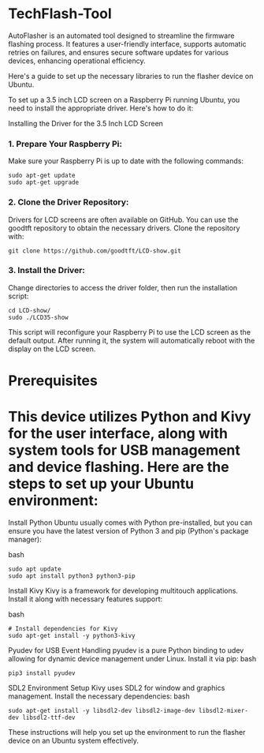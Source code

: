 # TechFlash-Tool
AutoFlasher is an automated tool designed to streamline the firmware flashing process. It features a user-friendly interface, supports automatic retries on failures, and ensures secure software updates for various devices, enhancing operational efficiency.

Here's a guide to set up the necessary libraries to run the flasher device on Ubuntu.


To set up a 3.5 inch LCD screen on a Raspberry Pi running Ubuntu, you need to install the appropriate driver. Here's how to do it:

Installing the Driver for the 3.5 Inch LCD Screen
### 1. Prepare Your Raspberry Pi:
Make sure your Raspberry Pi is up to date with the following commands:
```
sudo apt-get update
sudo apt-get upgrade
```

### 2. Clone the Driver Repository:
Drivers for LCD screens are often available on GitHub. You can use the goodtft repository to obtain the necessary drivers. Clone the repository with:
```
git clone https://github.com/goodtft/LCD-show.git
```

### 3. Install the Driver:
Change directories to access the driver folder, then run the installation script:
```
cd LCD-show/
sudo ./LCD35-show
```
This script will reconfigure your Raspberry Pi to use the LCD screen as the default output. After running it, the system will automatically reboot with the display on the LCD screen.



# Prerequisites
# This device utilizes Python and Kivy for the user interface, along with system tools for USB management and device flashing. Here are the steps to set up your Ubuntu environment:

Install Python
Ubuntu usually comes with Python pre-installed, but you can ensure you have the latest version of Python 3 and pip (Python's package manager):

bash

```
sudo apt update
sudo apt install python3 python3-pip
```

Install Kivy
Kivy is a framework for developing multitouch applications. Install it along with necessary features support:

bash
```
# Install dependencies for Kivy
sudo apt-get install -y python3-kivy
```

Pyudev for USB Event Handling
pyudev is a pure Python binding to udev allowing for dynamic device management under Linux. Install it via pip:
bash
```
pip3 install pyudev
```

SDL2 Environment Setup
Kivy uses SDL2 for window and graphics management. Install the necessary dependencies:
bash
```
sudo apt-get install -y libsdl2-dev libsdl2-image-dev libsdl2-mixer-dev libsdl2-ttf-dev
```

These instructions will help you set up the environment to run the flasher device on an Ubuntu system effectively.
